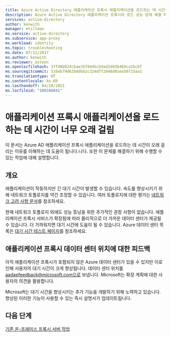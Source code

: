 ```yaml
---
title: Azure Active Directory 애플리케이션 프록시 애플리케이션을 로드하는 데 시간이 너무 오래 걸림
description: Azure Active Directory 애플리케이션 프록시의 로드 성능 문제 해결 페이지
services: active-directory
author: kenwith
manager: mtillman
ms.service: active-directory
ms.subservice: app-proxy
ms.workload: identity
ms.topic: troubleshooting
ms.date: 07/11/2017
ms.author: kenwith
ms.reviewer: asteen
ms.openlocfilehash: 37f48b824cbae35f844bcb9ad2d03b469ca2bcbf
ms.sourcegitcommit: 516eb79d62b8dbb2c324dff2048d01ea50715aa1
ms.translationtype: HT
ms.contentlocale: ko-KR
ms.lasthandoff: 04/28/2021
ms.locfileid: "108186841"
---
```

# <a name="an-application-proxy-application-takes-too-long-to-load"></a>애플리케이션 프록시 애플리케이션을 로드하는 데 시간이 너무 오래 걸림

이 문서는 Azure AD 애플리케이션 프록시 애플리케이션을 로드하는 데 시간이 오래 걸리는 이유를 이해하는 데 도움이 됩니다.니다. 또한 이 문제를 해결하기 위해 수행할 수 있는 작업에 대해 설명합니다.

## <a name="overview"></a>개요
애플리케이션이 작동하지만 긴 대기 시간이 발생할 수 있습니다. 속도를 향상시키기 위해 네트워크 토폴로지를 약간 조정할 수 있습니다. 여러 토폴로지에 대한 평가는 [네트워크 고려 사항 문서](application-proxy-network-topology.md)를 참조하세요.

현재 네트워크 토폴로지 외에도 성능 튜닝을 위한 추가적인 권장 사항이 없습니다. 애플리케이션 프록시 서비스가 확장됨에 따라 물리적으로 더 가까운 데이터 센터가 제공될 수 있습니다. 더 가까워지면 대기 시간에 도움이 될 수 있습니다. Azure 데이터 센터 목록은 [대기 시간 테스트 페이지](http://www.azurespeed.com/Azure/Latency)를 참조하세요. 

## <a name="feedback-on-application-proxy-data-center-locations"></a>애플리케이션 프록시 데이터 센터 위치에 대한 피드백 
아직 애플리케이션 프록시가 포함되지 않은 Azure 데이터 센터가 있을 수 있지만 이로 인해 사용자의 대기 시간이 크게 향상됩니다. 데이터 센터 위치를 aadapfeedback@microsoft.com으로 보냅니다. Microsoft는 확장 계획에 대한 사용자의 의견을 활용합니다.

Microsoft는 대기 시간을 향상시키는 추가 기능을 개발하기 위해 노력하고 있습니다. 향상된 이러한 기능이 사용할 수 있는 즉시 설명서가 업데이트됩니다.

## <a name="next-steps"></a>다음 단계
[기존 온-프레미스 프록시 서버 작업](application-proxy-configure-connectors-with-proxy-servers.md)
